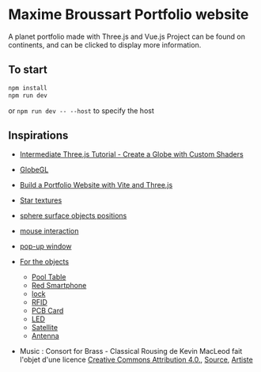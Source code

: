 # Maxime Broussart Portfolio website

A planet portfolio made with Three.js and Vue.js
Project can be found on continents, and can be clicked to display more information.

## To start

```bash
npm install
npm run dev
```
or ```npm run dev -- --host``` to specify the host

## Inspirations

- [Intermediate Three.js Tutorial - Create a Globe with Custom Shaders](https://www.youtube.com/watch?v=vM8M4QloVL0)
- [GlobeGL](https://globe.gl/)
- [Build a Portfolio Website with Vite and Three.js](https://www.section.io/engineering-education/build-a-portfolio-website-with-vite-and-threejs/)
- [Star textures](https://github.com/mrdoob/three.js/blob/master/examples/textures/sprites/disc.png)
- [sphere surface objects positions](https://github.com/mrdoob/three.js/blob/master/examples/css3d_periodictable.html)
- [mouse interaction](https://github.com/danielblagy/three_mmi)
- [pop-up window](https://www.youtube.com/watch?v=MBaw_6cPmAw)

- [For the objects](https://sketchfab.com)
    - [Pool Table](https://sketchfab.com/3d-models/pool-table-set-7a91611c0e5d4f519c9e7cd1425d066a)
    - [Red Smartphone](https://poly.pizza/m/7Rxn_Tha3xN)
    - [lock](https://sketchfab.com/3d-models/gold-lock-improved-d1e3a58799b146e4af6496ca9b8fba41)
    - [RFID](https://sketchfab.com/3d-models/rfid-readwrite-module-rc522-09a7fab0dd574bd1bbaa267e78ffd996)
    - [PCB Card](https://sketchfab.com/3d-models/low-poly-circuit-board-pcb-02ce44c491774f438c62baf544382bd1)
    - [LED](https://sketchfab.com/3d-models/led-light-b962a42c45cc428b8c03cad469c3e42d)
    - [Satellite](https://sketchfab.com/3d-models/1-satellite-87baf003bc584647a777c640a0ef98f8)
    - [Antenna](https://sketchfab.com/3d-models/5g-antenna-b731fbe5b89843af92e6a71215ff7330)

- Music : Consort for Brass - Classical Rousing de Kevin MacLeod fait l'objet d'une licence [Creative Commons Attribution 4.0.](https://creativecommons.org/licenses/by/4.0/), [Source](http://incompetech.com/music/royalty-free/index.html?isrc=USUAN1100681), [Artiste](http://incompetech.com/)
